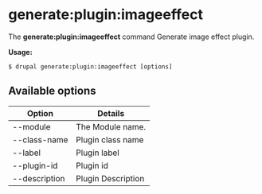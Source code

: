 # generate:plugin:imageeffect
The **generate:plugin:imageeffect** command Generate image effect plugin.

**Usage:**
```
$ drupal generate:plugin:imageeffect [options] 
```

## Available options
Option | Details
-------|-------------
--module | The Module name.
--class-name | Plugin class name
--label | Plugin label
--plugin-id | Plugin id
--description | Plugin Description

